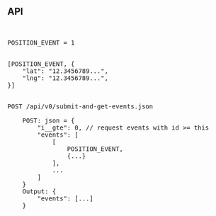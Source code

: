 


## API
<pre>


POSITION_EVENT = 1


[POSITION_EVENT, {
    "lat": "12.3456789...",
    "lng": "12.3456789...",
}]


POST /api/v0/submit-and-get-events.json
    
    POST: json = {
        "i__gte": 0, // request events with id >= this
        "events": [
            [
                POSITION_EVENT,
                {...}
            ],
            ...
        ]
    }
    Output: {
        "events": [...]
    }
</pre>
